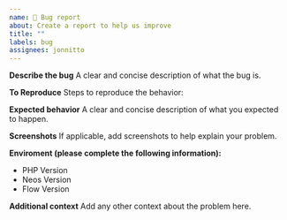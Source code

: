 ```yaml
---
name: 🐛 Bug report
about: Create a report to help us improve
title: ""
labels: bug
assignees: jonnitto
---
```


**Describe the bug**
A clear and concise description of what the bug is.

**To Reproduce**
Steps to reproduce the behavior:

**Expected behavior**
A clear and concise description of what you expected to happen.

**Screenshots**
If applicable, add screenshots to help explain your problem.

**Enviroment (please complete the following information):**

- PHP Version
- Neos Version
- Flow Version

**Additional context**
Add any other context about the problem here.
